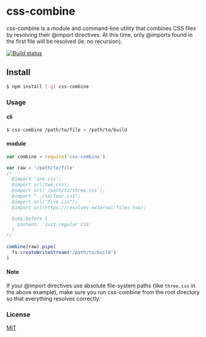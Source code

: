 # css-combine
css-combine is a module and command-line utility that combines CSS files by resolving their @import directives. At this time, only @imports found in the first file will be resolved (ie. no recursion).

[![Build status](https://travis-ci.org/michaelrhodes/css-combine.png?branch=master)](https://travis-ci.org/michaelrhodes/css-combine)

## Install
``` sh
$ npm install [-g] css-combine
```

### Usage
#### cli
``` sh
$ css-combine /path/to/file > /path/to/build
```

#### module
``` js
var combine = require('css-combine')

var raw = '/path/to/file'
/*
  @import 'one.css';
  @import url(two.css);
  @import url('/path/to/three.css');
  @import "../to/four.css";
  @import url("five.css");
  @import url(https://resolves-external-files.too);

  body:before {
    content: 'Just regular CSS'
  }
*/

combine(raw).pipe(
  fs.createWriteStream('/path/to/build')
)
```

#### Note
If your @import directives use absolute file-system paths (like `three.css` in the above example), make sure you run css-combine from the root directory so that everything resolves correctly.

### License
[MIT](http://opensource.org/licenses/MIT)
